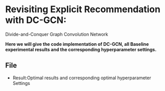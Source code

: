 # Revisiting Explicit Recommendation with DC-GCN:
Divide-and-Conquer Graph Convolution Network

**Here we will give the code implementation of DC-GCN, all Baseline experimental results and the corresponding hyperparameter settings.**



## File

- Result:Optimal results and corresponding optimal hyperparameter Settings

